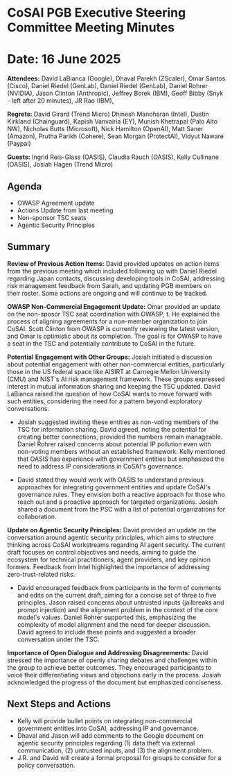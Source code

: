 # **CoSAI PGB Executive Steering Committee Meeting Minutes**

# Date: 16 June 2025

**Attendees:** David LaBianca (Google), Dhaval Parekh (ZScaler), Omar Santos (Cisco), Daniel Riedel (GenLab), Daniel Riedel (GenLab), Daniel Rohrer (NVIDIA), Jason Clinton (Anthropic), Jeffrey Borek (IBM), Geoff Bibby (Snyk \- left after 20 minutes), JR Rao (IBM), 

**Regrets:** David Girard (Trend Micro) Dhinesh Manoharan (Intel), Dustin Kirkland (Chainguard), Kapish Vanvairia (EY), Munish Khetrapal (Palo Alto NW), Nicholas Butts (Microsoft), Nick Hamilton (OpenAI), Matt Saner (Amazon), Prutha Parikh (Cohere), Sean Morgan (ProtectAI), Vidyut Naware (Paypal)

**Guests:** Ingrid Reis-Glass (OASIS), Claudia Rauch (OASIS), Kelly Cullinane (OASIS), Josiah Hagen (Trend Micro)

## Agenda

* OWASP Agreement update  
* Actions Update from last meeting  
* Non-sponsor TSC seats  
* Agentic Security Principles

## Summary

**Review of Previous Action Items:** David provided updates on action items from the previous meeting which included following up with Daniel Riedel regarding Japan contacts, discussing developing tools in CoSAI, addressing risk management feedback from Sarah, and updating PGB members on their roster. Some actions are ongoing and will continue to be tracked.

**OWASP Non-Commercial Engagement Update:** Omar provided an update on the non-sposor TSC seat coordination  with OWASP, t. He explained the process of aligning agreements for a non-member organization to join CoSAI. Scott Clinton from OWASP is currently reviewing the latest version, and Omar is optimistic about its completion. The goal is for OWASP to have a seat in the TSC and potentially contribute to CoSAI in the future.

**Potential** **Engagement with Other Groups:**  Josiah initiated a discussion about potential engagement with other non-commercial entities, particularly those in the US federal space like AISIRT at Carnegie Mellon University (CMU) and NIST's AI risk management framework. These groups expressed interest in mutual information sharing and keeping the TSC updated. David LaBianca raised the question of how CoSAI wants to move forward with such entities, considering the need for a pattern beyond exploratory conversations.

* Josiah  suggested inviting these entities as non-voting members of the TSC for information sharing. David agreed, noting the potential for creating better connections, provided the numbers remain manageable. Daniel Rohrer raised concerns about potential IP pollution even with non-voting members without an established framework. Kelly mentioned that OASIS has experience with government entities but emphasized the need to address IP considerations in CoSAI's governance.


* David stated they would work with OASIS to understand previous approaches for integrating government entities and update CoSAI's governance rules. They envision both a reactive approach for those who reach out and a proactive approach for targeted organizations. Josiah shared a document from the PSC with a list of potential organizations for collaboration.


**Update on Agentic Security Principles:** David provided an update on the conversation around agentic security principles, which aims to structure thinking across CoSAI workstreams regarding AI agent security.  The current draft focuses on control objectives and needs, aiming to guide the ecosystem for technical practitioners, agent providers, and key opinion formers. Feedback from Intel highlighted the importance of addressing zero-trust-related risks.

* David encouraged feedback from participants in the form of comments and edits on the current draft, aiming for a concise set of three to five principles. Jason raised concerns about untrusted inputs (jailbreaks and prompt injection) and the alignment problem in the context of the core model's values. Daniel Rohrer supported this, emphasizing the complexity of model alignment and the need for deeper discussion. David agreed to include these points and suggested a broader conversation under the TSC.


**Importance of Open Dialogue and Addressing Disagreements:** David stressed the importance of openly sharing debates and challenges within the group to achieve better outcomes. They encouraged participants to voice their differentiating views and objections early in the process. Josiah acknowledged the progress of the document but emphasized conciseness.
##
## Next Steps and Actions

* Kelly will provide bullet points on integrating non-commercial government entities into CoSAI, addressing IP and governance.  
* Dhaval and Jason will add comments to the Google document on agentic security principles regarding (1) data theft via external communication, (2) untrusted inputs, and (3) the alignment problem.  
* J.R. and David will create a formal proposal for groups to consider for a policy conversation.  
  
